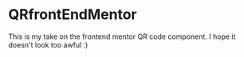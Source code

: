 # QRfrontEndMentor
This is my take on the frontend mentor QR code component. I hope it doesn't look too awful :)
